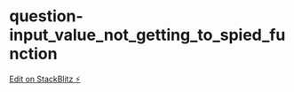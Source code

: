 # question-input_value_not_getting_to_spied_function

[Edit on StackBlitz ⚡️](https://stackblitz.com/edit/vitejs-vite-38qokp)